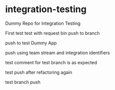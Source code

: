 # integration-testing
Dummy Repo for Integration Testing

First test
test with request bin
push to branch

push to test Dummy App 

push using team stream and integration identifiers

test comment for test branch is as expected

test push after refactoring again

test branch push